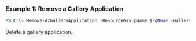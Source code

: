### Example 1: Remove a Gallery Application 
```powershell
PS C:\> Remove-AzGalleryApplication -ResourceGroupName $rgNmae -GalleryName $galleryName -Name $name

```

Delete a gallery application.




